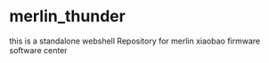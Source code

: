 # merlin_thunder
this is a standalone webshell Repository for merlin xiaobao firmware software center
